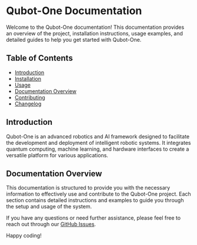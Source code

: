 # Qubot-One Documentation

Welcome to the Qubot-One documentation! This documentation provides an overview of the project, installation instructions, usage examples, and detailed guides to help you get started with Qubot-One.

## Table of Contents

- [Introduction](#introduction)
- [Installation](installation.md)
- [Usage](usage.md)
- [Documentation Overview](#documentation-overview)
- [Contributing](../CONTRIBUTING.md)
- [Changelog](../CHANGELOG.md)

## Introduction

Qubot-One is an advanced robotics and AI framework designed to facilitate the development and deployment of intelligent robotic systems. It integrates quantum computing, machine learning, and hardware interfaces to create a versatile platform for various applications.

## Documentation Overview

This documentation is structured to provide you with the necessary information to effectively use and contribute to the Qubot-One project. Each section contains detailed instructions and examples to guide you through the setup and usage of the system.

If you have any questions or need further assistance, please feel free to reach out through our [GitHub Issues](https://github.com/KOSASIH/Qubot-One/issues).

Happy coding!

